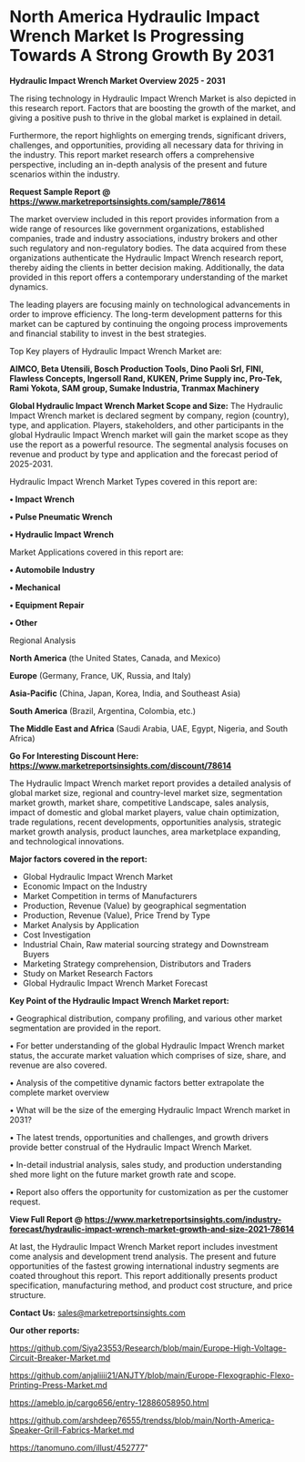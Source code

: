 # North America Hydraulic Impact Wrench Market Is Progressing Towards A Strong Growth By 2031

<Strong> Hydraulic Impact Wrench Market Overview 2025 - 2031</strong>

The rising technology in Hydraulic Impact Wrench Market is also depicted in this research report. Factors that are boosting the growth of the market, and giving a positive push to thrive in the global market is explained in detail.

Furthermore, the report highlights on emerging trends, significant drivers, challenges, and opportunities, providing all necessary data for thriving in the industry. This report market research offers a comprehensive perspective, including an in-depth analysis of the present and future scenarios within the industry.

<strong>Request Sample Report @ <a href=https://www.marketreportsinsights.com/sample/78614>https://www.marketreportsinsights.com/sample/78614</a></strong>

The market overview included in this report provides information from a wide range of resources like government organizations, established companies, trade and industry associations, industry brokers and other such regulatory and non-regulatory bodies. The data acquired from these organizations authenticate the Hydraulic Impact Wrench research report, thereby aiding the clients in better decision making. Additionally, the data provided in this report offers a contemporary understanding of the market dynamics.

The leading players are focusing mainly on technological advancements in order to improve efficiency. The long-term development patterns for this market can be captured by continuing the ongoing process improvements and financial stability to invest in the best strategies.

Top Key players of Hydraulic Impact Wrench Market are:

<strong>AIMCO, Beta Utensili, Bosch Production Tools, Dino Paoli Srl, FINI, Flawless Concepts, Ingersoll Rand, KUKEN, Prime Supply inc, Pro-Tek, Rami Yokota, SAM group, Sumake Industria, Tranmax Machinery</strong>

<strong><b>Global Hydraulic Impact Wrench Market Scope and Size:</b></strong>
The Hydraulic Impact Wrench market is declared segment by company, region (country), type, and application. Players, stakeholders, and other participants in the global Hydraulic Impact Wrench market will gain the market scope as they use the report as a powerful resource. The segmental analysis focuses on revenue and product by type and application and the forecast period of 2025-2031.

Hydraulic Impact Wrench Market Types covered in this report are:

<strong>• Impact Wrench

• Pulse Pneumatic Wrench

• Hydraulic Impact Wrench</strong>

Market Applications covered in this report are:

<strong>• Automobile Industry

• Mechanical

• Equipment Repair

• Other</strong> 

Regional Analysis

<strong>North America</strong> (the United States, Canada, and Mexico)

<strong>Europe</strong> (Germany, France, UK, Russia, and Italy)

<strong>Asia-Pacific</strong> (China, Japan, Korea, India, and Southeast Asia)

<strong>South America</strong> (Brazil, Argentina, Colombia, etc.)

<strong>The Middle East and Africa</strong> (Saudi Arabia, UAE, Egypt, Nigeria, and South Africa)

<strong>Go For Interesting Discount Here: <a href=https://www.marketreportsinsights.com/discount/78614>https://www.marketreportsinsights.com/discount/78614</a></strong>

The Hydraulic Impact Wrench market report provides a detailed analysis of global market size, regional and country-level market size, segmentation market growth, market share, competitive Landscape, sales analysis, impact of domestic and global market players, value chain optimization, trade regulations, recent developments, opportunities analysis, strategic market growth analysis, product launches, area marketplace expanding, and technological innovations.

<strong><b>Major factors covered in the report:</b></strong>
<ul>
  <li>Global Hydraulic Impact Wrench Market </li>
  <li>Economic Impact on the Industry</li>
  <li>Market Competition in terms of Manufacturers</li>
  <li>Production, Revenue (Value) by geographical segmentation</li>
  <li>Production, Revenue (Value), Price Trend by Type</li>
  <li>Market Analysis by Application</li>
  <li>Cost Investigation</li>
  <li>Industrial Chain, Raw material sourcing strategy and Downstream Buyers</li>
  <li>Marketing Strategy comprehension, Distributors and Traders</li>
  <li>Study on Market Research Factors</li>
  <li>Global Hydraulic Impact Wrench Market Forecast</li>
</ul>

<strong><b>Key Point of the Hydraulic Impact Wrench Market report:</b></strong>

• Geographical distribution, company profiling, and various other market segmentation are provided in the report.

• For better understanding of the global Hydraulic Impact Wrench market status, the accurate market valuation which comprises of size, share, and revenue are also covered.

• Analysis of the competitive dynamic factors better extrapolate the complete market overview

• What will be the size of the emerging Hydraulic Impact Wrench market in 2031?

• The latest trends, opportunities and challenges, and growth drivers provide better construal of the Hydraulic Impact Wrench Market.

• In-detail industrial analysis, sales study, and production understanding shed more light on the future market growth rate and scope.

• Report also offers the opportunity for customization as per the customer request.

<strong><b>View Full Report @ <a href=https://www.marketreportsinsights.com/industry-forecast/hydraulic-impact-wrench-market-growth-and-size-2021-78614>https://www.marketreportsinsights.com/industry-forecast/hydraulic-impact-wrench-market-growth-and-size-2021-78614</a></b></strong>


At last, the Hydraulic Impact Wrench Market report includes investment come analysis and development trend analysis. The present and future opportunities of the fastest growing international industry segments are coated throughout this report. This report additionally presents product specification, manufacturing method, and product cost structure, and price structure.

<strong>Contact Us:</strong>
sales@marketreportsinsights.com

<strong>Our other reports:</strong>

<a href=https://github.com/Siya23553/Research/blob/main/Europe-High-Voltage-Circuit-Breaker-Market.md>https://github.com/Siya23553/Research/blob/main/Europe-High-Voltage-Circuit-Breaker-Market.md</a>

<a href=https://github.com/anjaliiii21/ANJTY/blob/main/Europe-Flexographic-Flexo-Printing-Press-Market.md>https://github.com/anjaliiii21/ANJTY/blob/main/Europe-Flexographic-Flexo-Printing-Press-Market.md</a>

<a href=https://ameblo.jp/cargo656/entry-12886058950.html>https://ameblo.jp/cargo656/entry-12886058950.html</a>

<a href=https://github.com/arshdeep76555/trendss/blob/main/North-America-Speaker-Grill-Fabrics-Market.md>https://github.com/arshdeep76555/trendss/blob/main/North-America-Speaker-Grill-Fabrics-Market.md</a>

<a href=https://tanomuno.com/illust/452777>https://tanomuno.com/illust/452777</a>"
